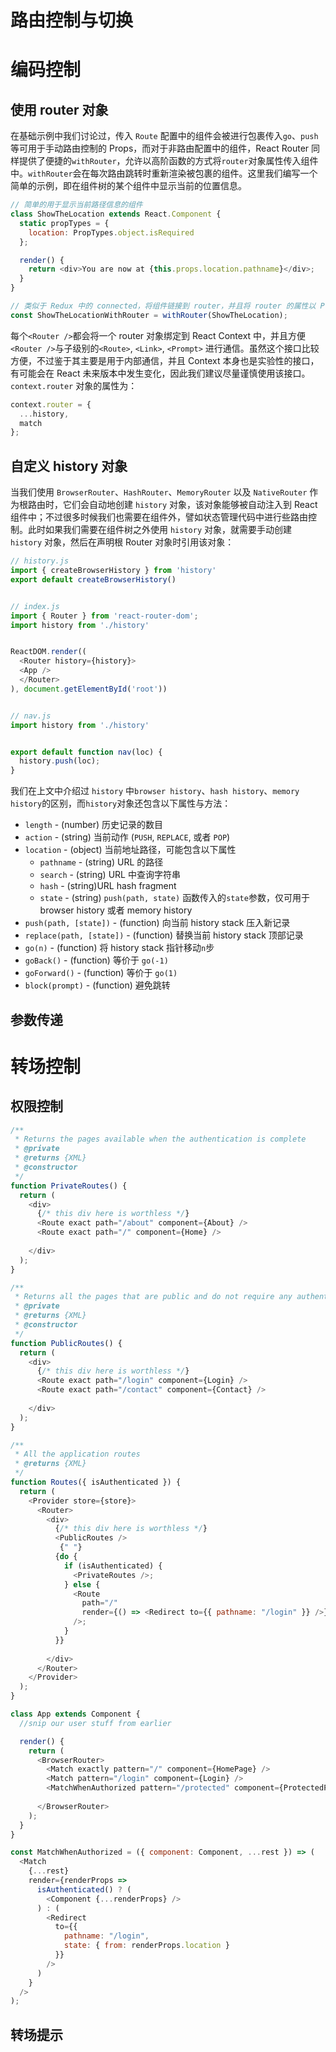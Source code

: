 # 路由控制与切换

# 编码控制

## 使用 router 对象

在基础示例中我们讨论过，传入 `Route` 配置中的组件会被进行包裹传入`go`、`push`等可用于手动路由控制的 Props，而对于非路由配置中的组件，React Router 同样提供了便捷的`withRouter`，允许以高阶函数的方式将`router`对象属性传入组件中。`withRouter`会在每次路由跳转时重新渲染被包裹的组件。这里我们编写一个简单的示例，即在组件树的某个组件中显示当前的位置信息。

```js
// 简单的用于显示当前路径信息的组件
class ShowTheLocation extends React.Component {
  static propTypes = {
    location: PropTypes.object.isRequired
  };

  render() {
    return <div>You are now at {this.props.location.pathname}</div>;
  }
}

// 类似于 Redux 中的 connected，将组件链接到 router，并且将 router 的属性以 Props 传入到组件中
const ShowTheLocationWithRouter = withRouter(ShowTheLocation);
```

每个`<Router />`都会将一个 router 对象绑定到 React Context 中，并且方便`<Router />`与子级别的`<Route>`, `<Link>`, `<Prompt>` 进行通信。虽然这个接口比较方便，不过鉴于其主要是用于内部通信，并且 Context 本身也是实验性的接口，有可能会在 React 未来版本中发生变化，因此我们建议尽量谨慎使用该接口。`context.router` 对象的属性为：

```js
context.router = {
  ...history,
  match
};
```

## 自定义 history 对象

当我们使用 `BrowserRouter`、`HashRouter`、`MemoryRouter` 以及 `NativeRouter` 作为根路由时，它们会自动地创建 `history` 对象，该对象能够被自动注入到 React 组件中；不过很多时候我们也需要在组件外，譬如状态管理代码中进行些路由控制。此时如果我们需要在组件树之外使用 `history` 对象，就需要手动创建 `history` 对象，然后在声明根 Router 对象时引用该对象：

```js
// history.js
import { createBrowserHistory } from 'history'
export default createBrowserHistory()


// index.js
import { Router } from 'react-router-dom';
import history from './history'


ReactDOM.render((
  <Router history={history}>
  <App />
  </Router>
), document.getElementById('root'))


// nav.js
import history from './history'


export default function nav(loc) {
  history.push(loc);
}
```

我们在上文中介绍过 `history` 中`browser history`、`hash history`、`memory history`的区别，而`history`对象还包含以下属性与方法：

- `length` - (number) 历史记录的数目
- `action` - (string) 当前动作 (`PUSH`, `REPLACE`, 或者 `POP`)
- `location` - (object) 当前地址路径，可能包含以下属性
  - `pathname` - (string) URL 的路径
  - `search` - (string) URL 中查询字符串
  - `hash` - (string)URL hash fragment
  - `state` - (string) `push(path, state)` 函数传入的`state`参数，仅可用于 browser history 或者 memory history
- `push(path, [state])` - (function) 向当前 history stack 压入新记录
- `replace(path, [state])` - (function) 替换当前 history stack 顶部记录
- `go(n)` - (function) 将 history stack 指针移动`n`步
- `goBack()` - (function) 等价于 `go(-1)`
- `goForward()` - (function) 等价于 `go(1)`
- `block(prompt)` - (function) 避免跳转

## 参数传递

# 转场控制

## 权限控制

```js
/**
 * Returns the pages available when the authentication is complete
 * @private
 * @returns {XML}
 * @constructor
 */
function PrivateRoutes() {
  return (
    <div>
      {/* this div here is worthless */}
      <Route exact path="/about" component={About} />
      <Route exact path="/" component={Home} />
       
    </div>
  );
}

/**
 * Returns all the pages that are public and do not require any authentication
 * @private
 * @returns {XML}
 * @constructor
 */
function PublicRoutes() {
  return (
    <div>
      {/* this div here is worthless */}
      <Route exact path="/login" component={Login} />
      <Route exact path="/contact" component={Contact} />
       
    </div>
  );
}

/**
 * All the application routes
 * @returns {XML}
 */
function Routes({ isAuthenticated }) {
  return (
    <Provider store={store}>
      <Router>
        <div>
          {/* this div here is worthless */}
          <PublicRoutes />
           {" "}
          {do {
            if (isAuthenticated) {
              <PrivateRoutes />;
            } else {
              <Route
                path="/"
                render={() => <Redirect to={{ pathname: "/login" }} />}
              />;
            }
          }}
           
        </div>
      </Router>
    </Provider>
  );
}
```

```js
class App extends Component {
  //snip our user stuff from earlier

  render() {
    return (
      <BrowserRouter>
        <Match exactly pattern="/" component={HomePage} />
        <Match pattern="/login" component={Login} />
        <MatchWhenAuthorized pattern="/protected" component={ProtectedPage} />
         
      </BrowserRouter>
    );
  }
}

const MatchWhenAuthorized = ({ component: Component, ...rest }) => (
  <Match
    {...rest}
    render={renderProps =>
      isAuthenticated() ? (
        <Component {...renderProps} />
      ) : (
        <Redirect
          to={{
            pathname: "/login",
            state: { from: renderProps.location }
          }}
        />
      )
    }
  />
);
```

## 转场提示
